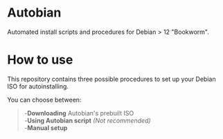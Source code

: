 # Autobian  

Automated install scripts and procedures for Debian > 12 "Bookworm".  

# How to use  

This repository contains three possible procedures to set up your Debian ISO for autoinstalling.  

You can choose between:  

> -**Downloading** Autobian's prebuilt ISO  
> -**Using Autobian script** _(Not recommended)_  
> -**Manual setup**  